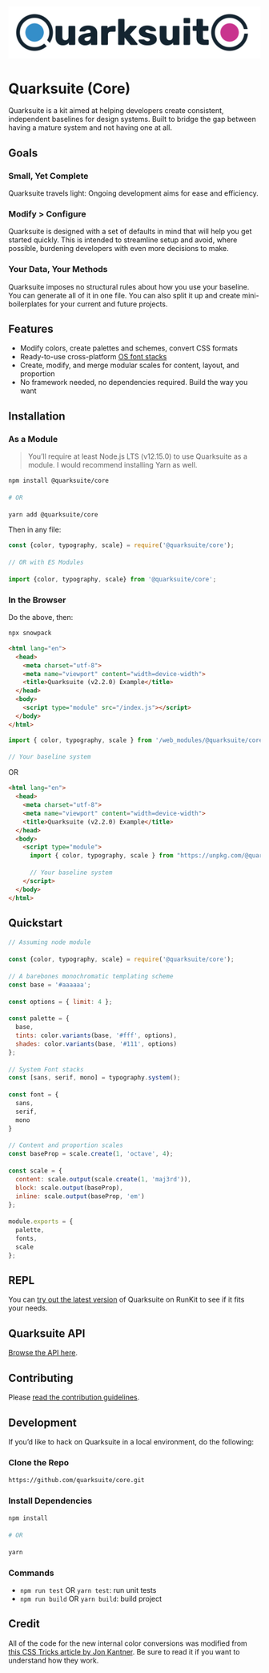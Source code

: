 ![Quarksuite Logo](assets/logo-with-text-v1.png)

# Quarksuite (Core)

Quarksuite is a kit aimed at helping developers create consistent, independent baselines for design systems. Built to bridge the gap between having a mature system and not having one at all.

## Goals

### Small, Yet Complete

Quarksuite travels light: Ongoing development aims for ease and efficiency.

### Modify > Configure

Quarksuite is designed with a set of defaults in mind that will help you get started quickly. This is intended to streamline setup and avoid, where possible, burdening developers with even more decisions to make.

### Your Data, Your Methods

Quarksuite imposes no structural rules about how you use your baseline. You can generate all of it in one file. You can also split it up and create mini-boilerplates for your current and future projects.

## Features

+ Modify colors, create palettes and schemes, convert CSS formats
+ Ready-to-use cross-platform [OS font stacks](https://systemfontstack.com/)
+ Create, modify, and merge modular scales for content, layout, and proportion
+ No framework needed, no dependencies required. Build the way you want

## Installation

### As a Module

> You’ll require at least Node.js LTS (v12.15.0) to use Quarksuite as a module. I would recommend installing Yarn as well.

```bash
npm install @quarksuite/core

# OR

yarn add @quarksuite/core
```

Then in any file:

```js
const {color, typography, scale} = require('@quarksuite/core');

// OR with ES Modules

import {color, typography, scale} from '@quarksuite/core';
```

### In the Browser

Do the above, then:

```bash
npx snowpack
```

```html
<html lang="en">
  <head>
    <meta charset="utf-8">
    <meta name="viewport" content="width=device-width">
    <title>Quarksuite (v2.2.0) Example</title>
  </head>
  <body>
    <script type="module" src="/index.js"></script>
  </body>
</html>
```

```js
import { color, typography, scale } from '/web_modules/@quarksuite/core.js';

// Your baseline system
```

OR

```html
<html lang="en">
  <head>
    <meta charset="utf-8">
    <meta name="viewport" content="width=device-width">
    <title>Quarksuite (v2.2.0) Example</title>
  </head>
  <body>
    <script type="module">
      import { color, typography, scale } from "https://unpkg.com/@quarksuite/core@2.2.0/dist-web/index.js"
      
      // Your baseline system
    </script>
  </body>
</html>
```

## Quickstart

```js
// Assuming node module

const {color, typography, scale} = require('@quarksuite/core');

// A barebones monochromatic templating scheme
const base = '#aaaaaa';

const options = { limit: 4 };

const palette = {
  base,
  tints: color.variants(base, '#fff', options),
  shades: color.variants(base, '#111', options)
};

// System Font stacks
const [sans, serif, mono] = typography.system();

const font = {
  sans,
  serif,
  mono
}

// Content and proportion scales
const baseProp = scale.create(1, 'octave', 4);

const scale = {
  content: scale.output(scale.create(1, 'maj3rd')),
  block: scale.output(baseProp),
  inline: scale.output(baseProp, 'em')
};

module.exports = {
  palette,
  fonts,
  scale
};
```

## REPL

You can [try out the latest version](https://npm.runkit.com/%40quarksuite%2Fcore) of Quarksuite on RunKit to see if it fits your needs.

## Quarksuite API

[Browse the API here](API.md).

## Contributing

Please [read the contribution guidelines](CONTRIBUTING.md).

## Development

If you’d like to hack on Quarksuite in a local environment, do the following:

### Clone the Repo

```bash
https://github.com/quarksuite/core.git
```

### Install Dependencies

```bash
npm install 

# OR

yarn
```

### Commands

+ `npm run test`  OR `yarn test`: run unit tests
+ `npm run build`  OR `yarn build`: build project 

## Credit

All of the code for the new internal color conversions was modified from [this CSS Tricks article by Jon Kantner](https://css-tricks.com/converting-color-spaces-in-javascript). Be sure to read it if you want to understand how they work.

